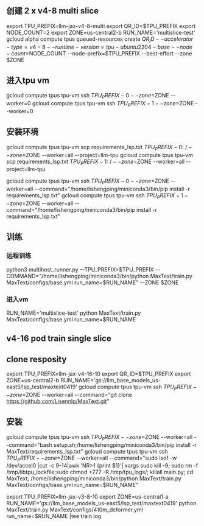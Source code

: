 ## 创建 2 x v4-8 multi slice
export TPU_PREFIX=llm-jax-v4-8-multi
export QR_ID=$TPU_PREFIX
export NODE_COUNT=2
export ZONE=us-central2-b
RUN_NAME='multislice-test'
gcloud alpha compute tpus queued-resources create $QR_ID --accelerator-type=v4-8 --runtime-version=tpu-ubuntu2204-base --node-count=$NODE_COUNT --node-prefix=$TPU_PREFIX  --best-effort --zone $ZONE

## 进入tpu vm
gcloud compute tpus tpu-vm ssh $TPU_PREFIX-0 --zone=$ZONE --worker=0
gcloud compute tpus tpu-vm ssh $TPU_PREFIX-1 --zone=$ZONE --worker=0

## 安装环境
gcloud compute tpus tpu-vm scp requirements_lsp.txt $TPU_PREFIX-0:~/  --zone=$ZONE  --worker=all  --project=llm-tpu
gcloud compute tpus tpu-vm scp requirements_lsp.txt $TPU_PREFIX-1:~/  --zone=$ZONE  --worker=all  --project=llm-tpu

gcloud compute tpus tpu-vm ssh $TPU_PREFIX-0 --zone=$ZONE --worker=all --command="/home/lishengping/miniconda3/bin/pip install -r requirements_lsp.txt"
gcloud compute tpus tpu-vm ssh $TPU_PREFIX-1 --zone=$ZONE --worker=all --command="/home/lishengping/miniconda3/bin/pip install -r requirements_lsp.txt"

## 训练
### 远程训练
python3 multihost_runner.py --TPU_PREFIX=$TPU_PREFIX --COMMAND="/home/lishengping/miniconda3/bin/python MaxText/train.py MaxText/configs/base.yml run_name=$RUN_NAME" --ZONE $ZONE
### 进入vm
RUN_NAME='multislice-test'
python MaxText/train.py MaxText/configs/base.yml run_name=$RUN_NAME



## v4-16 pod train single slice
## clone resposity
export TPU_PREFIX=llm-jax-v4-16-10
export QR_ID=$TPU_PREFIX
export ZONE=us-central2-b
RUN_NAME='gs://llm_base_models_us-east5/lsp_test/maxtext0419'
gcloud compute tpus tpu-vm ssh $TPU_PREFIX --zone=$ZONE --worker=all --command="git clone https://github.com/Lisennlp/MaxText.git"
## 安装
gcloud compute tpus tpu-vm ssh $TPU_PREFIX --zone=$ZONE --worker=all --command="bash setup.sh;/home/lishengping/miniconda3/bin/pip install -r MaxText/requirements_lsp.txt"
gcloud compute tpus tpu-vm ssh $TPU_PREFIX --zone=$ZONE --worker=all --command="sudo lsof -w /dev/accel0 |cut -c 9-14|awk 'NR>1 {print $1}'| xargs sudo kill -9; sudo rm -f /tmp/libtpu_lockfile;sudo chmod +777 -R /tmp/tpu_logs/; killall main.py; cd MaxText; /home/lishengping/miniconda3/bin/python MaxText/train.py MaxText/configs/base.yml run_name=$RUN_NAME"



export TPU_PREFIX=llm-jax-v3-8-10
export ZONE=us-central1-a
RUN_NAME='gs://llm_base_models_us-east5/lsp_test/maxtext0419'
python MaxText/train.py MaxText/configs/410m_dcformer.yml run_name=$RUN_NAME |tee train.log
